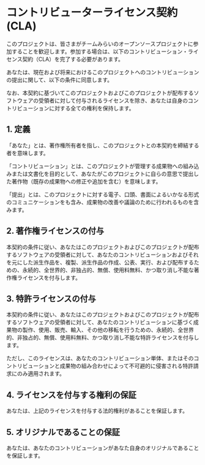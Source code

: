# コントリビューターライセンス契約(CLA)
このプロジェクトは、皆さまがチームみらいのオープンソースプロジェクトに参加することを歓迎します。参加する場合は、以下のコントリビューション・ライセンス契約（CLA）を完了する必要があります。

あなたは、現在および将来におけるこのプロジェクトへのコントリビューションの提出に関して、以下の条件に同意します。

なお、本契約に基づいてこのプロジェクトおよびこのプロジェクトが配布するソフトウェアの受領者に対して付与されるライセンスを除き、あなたは自身のコントリビューションに対する全ての権利を保持します。

## 1. 定義
「あなた」とは、著作権所有者を指し、このプロジェクトとの本契約を締結する者を意味します。

「コントリビューション」とは、このプロジェクトが管理する成果物への組み込みまたは文書化を目的として、あなたがこのプロジェクトに自らの意思で提出した著作物（既存の成果物への修正や追加を含む）を意味します。

「提出」とは、このプロジェクトに対する電子、口頭、書面によるいかなる形式のコミュニケーションをも含み、成果物の改善や議論のために行われるものを含みます。

## 2. 著作権ライセンスの付与
本契約の条件に従い、あなたはこのプロジェクトおよびこのプロジェクトが配布するソフトウェアの受領者に対して、あなたのコントリビューションおよびそれを元にした派生作品を、複製、派生作品の作成、公表、実行、および配布するための、永続的、全世界的、非独占的、無償、使用料無料、かつ取り消し不能な著作権ライセンスを付与します。

## 3. 特許ライセンスの付与
本契約の条件に従い、あなたはこのプロジェクトおよびこのプロジェクトが配布するソフトウェアの受領者に対して、あなたのコントリビューションに基づく成果物の製作、使用、販売、輸入、その他の移転を行うための、永続的、全世界的、非独占的、無償、使用料無料、かつ取り消し不能な特許ライセンスを付与します。

ただし、このライセンスは、あなたのコントリビューション単体、またはそのコントリビューションと成果物の組み合わせによって不可避的に侵害される特許請求にのみ適用されます。

## 4. ライセンスを付与する権利の保証
あなたは、上記のライセンスを付与する法的権利があることを保証します。

## 5. オリジナルであることの保証
あなたは、あなたのコントリビューションがあなた自身のオリジナルであることを保証します。
